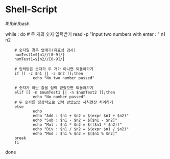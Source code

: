 # Shell-Script

#!/bin/bash

while :
do
        # 두 개의 숫자 입력받기
        read -p "Input two numbers with enter : " n1 n2

        # 숫자일 경우 없애기(유효성 검사)
        numTest1=${n1//[0-9]/}
        numTest1=${n2//[0-9]/}

        # 입력받은 숫자가 두 개가 아니면 되돌아가기
        if [[ -z $n1 || -z $n2 ]];then
                echo "No two number passed"

        # 숫자가 아닌 값을 입력 받았으면 되돌아가기
        elif [[ -n $numTest1 || -n $numTest2 ]];then
                echo "No number passed"
        # 두 숫자를 정상적으로 입력 받았으면 사칙연산 처리하기
        else
                echo
                echo "Add : $n1 + $n2 = $(expr $n1 + $n2)"
                echo "Sub : $n1 - $n2 = $[$n1 - $n2]"
                echo "Mul : $n1 * $n2 = $(($n1 * $n2))"
                echo "Div : $n1 / $n2 = $(expr $n1 / $n2)"
                echo "Mod : $n1 % $n2 = $[$n1 % $n2]"
        break
        fi
done
